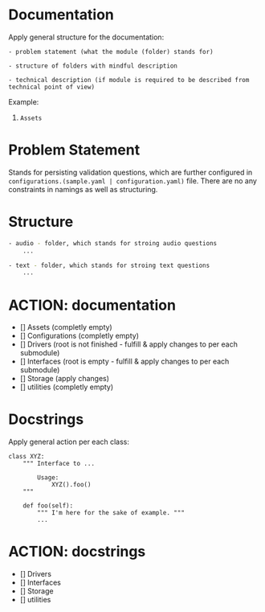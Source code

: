 
# Documentation
Apply general structure for the documentation:

    - problem statement (what the module (folder) stands for)

    - structure of folders with mindful description

    - technical description (if module is required to be described from technical point of view)

Example:
1. `Assets`

# Problem Statement
Stands for persisting validation questions, which are further configured in `configurations.(sample.yaml | configuration.yaml)` file.
There are no any constraints in namings as well as structuring. 

# Structure
```bash
- audio - folder, which stands for stroing audio questions
    ...

- text - folder, which stands for stroing text questions
    ...
```

# ACTION: documentation
- [] Assets (completly empty)
- [] Configurations (completly empty)
- [] Drivers (root is not finished - fulfill & apply changes to per each submodule)
- [] Interfaces (root is empty - fulfill & apply changes to per each submodule)
- [] Storage (apply changes)
- [] utilities (completly empty)


# Docstrings
Apply general action per each class:
```
class XYZ:
    """ Interface to ...

        Usage:
            XYZ().foo()
    """
    
    def foo(self):
        """ I'm here for the sake of example. """
        ...
```

# ACTION: docstrings
- [] Drivers
- [] Interfaces
- [] Storage
- [] utilities